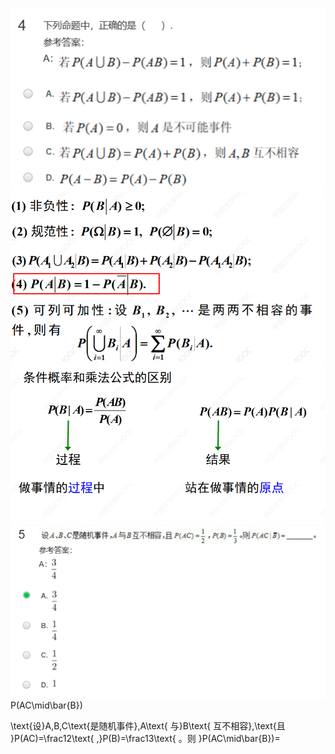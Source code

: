 ![image.png](../images/80569331063177ddef044944574c6eff.png)![image.png](../images/1fd6a22ea3bc447fd623b023ff731bf9.png)![image.png](../images/d934457eb90df6ad1bac1c8df7ba81c7.png)![image.png](../images/4bc667ae16f52e6007badfe092e1ba46.png)
P(AC\mid\bar{B})

\text{设}A,B,C\text{是随机事件},A\text{ 与}B\text{ 互不相容},\text{且 }P(AC)=\frac12\text{ ,}P(B)=\frac13\text{ 。则 }P(AC\mid\bar{B})=
